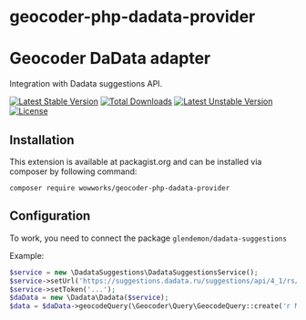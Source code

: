 # geocoder-php-dadata-provider

Geocoder DaData adapter
=================

Integration with Dadata suggestions API.

[![Latest Stable Version](https://poser.pugx.org/wowworks/geocoder-php-dadata-provider/v/stable)](https://packagist.org/packages/wowworks/geocoder-php-dadata-provider)
[![Total Downloads](https://poser.pugx.org/wowworks/geocoder-php-dadata-provider/downloads)](https://packagist.org/packages/wowworks/geocoder-php-dadata-provider)
[![Latest Unstable Version](https://poser.pugx.org/wowworks/geocoder-php-dadata-provider/v/unstable)](https://packagist.org/packages/wowworks/geocoder-php-dadata-provider)
[![License](https://poser.pugx.org/wowworks/geocoder-php-dadata-provider/license)](https://packagist.org/packages/wowworks/geocoder-php-dadata-provider)

Installation
-------------

This extension is available at packagist.org and can be installed via composer by following command:

`composer require wowworks/geocoder-php-dadata-provider`

Configuration
---------
To work, you need to connect the package `glendemon/dadata-suggestions`

Example:

```php
$service = new \DadataSuggestions\DadataSuggestionsService();
$service->setUrl('https://suggestions.dadata.ru/suggestions/api/4_1/rs/suggest/');
$service->setToken('...');
$daData = new \Dadata\Dadata($service);
$data = $daData->geocodeQuery(\Geocoder\Query\GeocodeQuery::create('г Москва, улица Академика Королева, дом 15, корп. 2'));
```

